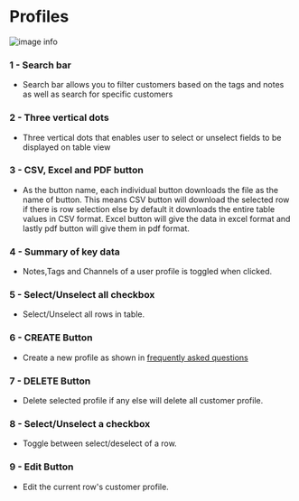 # Profiles

![image info](../../static/img/profiles_img/design73.jpg)

### 1 - Search bar

+ Search bar allows you to filter customers based on the tags and notes as well as search for specific customers

### 2 - Three vertical dots

+ Three vertical dots that enables user to select or unselect fields to be displayed on table view

### 3 - CSV, Excel and PDF button

+ As the button name, each individual button downloads the file as the name of button. This means CSV button will download the selected row if there is row selection else by default it downloads the entire table values in CSV format. Excel button will give the data in excel format and lastly pdf button will give them in pdf format.

### 4 - Summary of key data

+ Notes,Tags and Channels of a user profile is toggled when clicked.

### 5 - Select/Unselect all checkbox

+ Select/Unselect all rows in table.

### 6 - CREATE Button

+ Create a new profile as shown in [frequently asked questions](/faqs/Profile/q7)

### 7 - DELETE Button

+ Delete selected profile if any else will delete all customer profile.

### 8 - Select/Unselect a checkbox

+ Toggle between select/deselect of a row.

### 9 - Edit Button

+ Edit the current row's customer profile.
